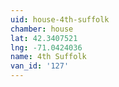 ```yaml
---
uid: house-4th-suffolk
chamber: house
lat: 42.3407521
lng: -71.0424036
name: 4th Suffolk
van_id: '127'
---
```

